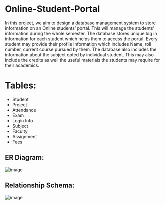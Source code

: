 # Online-Student-Portal


In this project, we aim to design a database management system to store 
information on an Online students’ portal. This will manage the students’ 
information during the whole semester. 
The database stores unique log in information for each student which helps them to 
access the portal. Every student may provide their profile information which 
includes Name, roll number, current course pursued by them. The database also 
includes the information about the subject opted by individual student. This may 
also include the credits as well the useful materials the students may require for 
their academics. 

# Tables:
- Student
- Project
- Attendance
- Exam
- Login Info
- Subject
- Faculty
- Assignment
- Fees


## ER Diagram:

![image](https://github.com/Tuywarrior/Online-Student-Portal/assets/87844490/c5571ec6-e6ec-4e1b-83f5-bd119a39182e)

## Relationship Schema:

![image](https://github.com/Tuywarrior/Online-Student-Portal/assets/87844490/b55a0c5a-0359-45cb-899a-7827c060210a)

